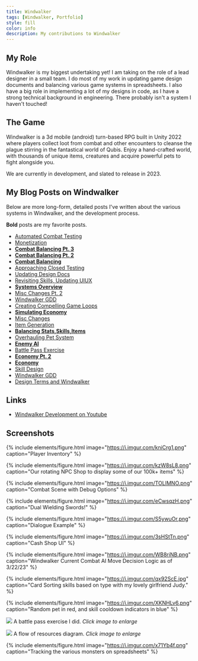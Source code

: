 ```yaml
---
title: Windwalker
tags: [Windwalker, Portfolio]
style: fill
color: info
description: My contributions to Windwalker
---
```


## My Role

Windwalker is my biggest undertaking yet! I am taking on the role of a lead designer in a small team. I do most of my work in updating game design documents and balancing various game systems in spreadsheets. I also have a big role in implementing a lot of my designs in code, as I have a strong technical background in engineering. There probably isn't a system I haven't touched!

## The Game

Windwalker is a 3d mobile (android) turn-based RPG built in Unity 2022 where players collect loot from combat and other encounters to cleanse the plague stirring in the fantastical world of Qubis. Enjoy a hand-crafted world, with thousands of unique items, creatures and acquire powerful pets to fight alongside you.

We are currently in development, and slated to release in 2023. 


## My Blog Posts on Windwalker

Below are more long-form, detailed posts I've written about the various systems in Windwalker, and the development process.

**Bold** posts are my favorite posts.

- [Automated Combat Testing](https://paulan94.github.io/GamePANPortfolio/blog/automated-testing)
- [Monetization](https://paulan94.github.io/GamePANPortfolio/blog/note-monetization)
- **[Combat Balancing Pt. 3](https://paulan94.github.io/GamePANPortfolio/blog/combat-balancing-3)**
- **[Combat Balancing Pt. 2](https://paulan94.github.io/GamePANPortfolio/blog/combat-balancing-2)**
- **[Combat Balancing](https://paulan94.github.io/GamePANPortfolio/blog/combat-balancing)**
- [Approaching Closed Testing](https://paulan94.github.io/GamePANPortfolio/blog/nearing-testing)
- [Updating Design Docs](https://paulan94.github.io/GamePANPortfolio/blog/updating-docs)
- [Revisiting Skills, Updating UIUX](https://paulan94.github.io/GamePANPortfolio/blog/UIUX-skills)
- **[Systems Overview](https://paulan94.github.io/GamePANPortfolio/blog/windwalker-systems)**
- [Misc Changes Pt. 2](https://paulan94.github.io/GamePANPortfolio/blog/misc-changes2)
- [Windwalker GDD](https://paulan94.github.io/GamePANPortfolio/blog/windwalker-game-design-document)
- [Creating Compelling Game Loops](https://paulan94.github.io/GamePANPortfolio/blog/compelling-gameloops)
- **[Simulating Economy](https://paulan94.github.io/GamePANPortfolio/blog/machinations-economy-flow)**
- [Misc Changes](https://paulan94.github.io/GamePANPortfolio/blog/misc-changes)
- [Item Generation](https://paulan94.github.io/GamePANPortfolio/blog/item-generation-weekend)
- **[Balancing Stats,Skills,Items](https://paulan94.github.io/GamePANPortfolio/blog/game-balancing)**
- [Overhauling Pet System](https://paulan94.github.io/GamePANPortfolio/blog/simplifying-pets)
- **[Enemy AI](https://paulan94.github.io/GamePANPortfolio/blog/enemy-boss-behaviours)**
- [Battle Pass Exercise](https://paulan94.github.io/GamePANPortfolio/blog/windwalker-battle-pass)
- **[Economy Pt. 2](https://paulan94.github.io/GamePANPortfolio/blog/windwalker-price-is-right)**
- **[Economy](https://paulan94.github.io/GamePANPortfolio/blog/windwalker-economy-balancing)**
- [Skill Design](https://paulan94.github.io/GamePANPortfolio/blog/windwalker-skills)
- [Windwalker GDD](https://paulan94.github.io/GamePANPortfolio/blog/windwalker-game-design-document)
- [Design Terms and Windwalker](https://paulan94.github.io/GamePANPortfolio/blog/windwalker-design)

## Links
- [Windwalker Development on Youtube](https://www.youtube.com/playlist?list=PLI7P0BsA7YND6QXO0d05h36ZQkuPmotgr)


## Screenshots

{% include elements/figure.html image="https://i.imgur.com/kniCrg1.png" caption="Player Inventory" %}

{% include elements/figure.html image="https://i.imgur.com/kzW8sL8.png" caption="Our rotating NPC Shop to display some of our 100k+ items" %}

{% include elements/figure.html image="https://i.imgur.com/TOLIMNO.png" caption="Combat Scene with Debug Options" %}

{% include elements/figure.html image="https://i.imgur.com/eCwsqzH.png" caption="Dual Wielding Swords!" %}

{% include elements/figure.html image="https://i.imgur.com/S5ywuOr.png" caption="Dialogue Example" %}

{% include elements/figure.html image="https://i.imgur.com/3sHStTn.png" caption="Cash Shop UI" %}

{% include elements/figure.html image="https://i.imgur.com/WB8riNB.png" caption="Windwalker Current Combat AI Move Decision Logic as of 3/22/23" %}

{% include elements/figure.html image="https://i.imgur.com/qx92ScE.jpg" caption="Card Sorting skills based on type with my lovely girlfriend Judy." %}

{% include elements/figure.html image="https://i.imgur.com/XKNHLv6.png" caption="Random pet in red, and skill cooldown indicators in blue" %}


[<img src="https://i.imgur.com/8686HXB.jpg">](https://i.imgur.com/8686HXB.jpg)
A battle pass exercise I did. *Click image to enlarge*

[<img src="https://i.imgur.com/VqWj0Tl.jpg">](https://i.imgur.com/VqWj0Tl.jpg)
A flow of resources diagram. *Click image to enlarge*

{% include elements/figure.html image="https://i.imgur.com/x71Yb4f.png" caption="Tracking the various monsters on spreadsheets" %}